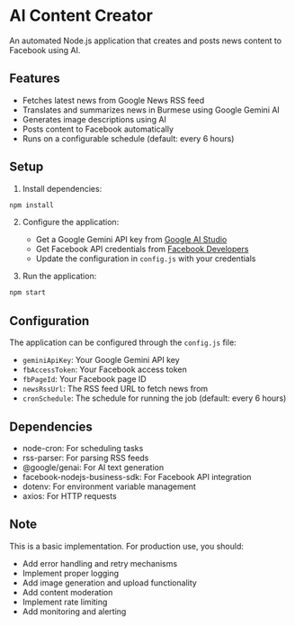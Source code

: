 # AI Content Creator

An automated Node.js application that creates and posts news content to Facebook using AI.

## Features

- Fetches latest news from Google News RSS feed
- Translates and summarizes news in Burmese using Google Gemini AI
- Generates image descriptions using AI
- Posts content to Facebook automatically
- Runs on a configurable schedule (default: every 6 hours)

## Setup

1. Install dependencies:
```bash
npm install
```

2. Configure the application:
   - Get a Google Gemini API key from [Google AI Studio](https://makersuite.google.com/app/apikey)
   - Get Facebook API credentials from [Facebook Developers](https://developers.facebook.com/)
   - Update the configuration in `config.js` with your credentials

3. Run the application:
```bash
npm start
```

## Configuration

The application can be configured through the `config.js` file:

- `geminiApiKey`: Your Google Gemini API key
- `fbAccessToken`: Your Facebook access token
- `fbPageId`: Your Facebook page ID
- `newsRssUrl`: The RSS feed URL to fetch news from
- `cronSchedule`: The schedule for running the job (default: every 6 hours)

## Dependencies

- node-cron: For scheduling tasks
- rss-parser: For parsing RSS feeds
- @google/genai: For AI text generation
- facebook-nodejs-business-sdk: For Facebook API integration
- dotenv: For environment variable management
- axios: For HTTP requests

## Note

This is a basic implementation. For production use, you should:
- Add error handling and retry mechanisms
- Implement proper logging
- Add image generation and upload functionality
- Add content moderation
- Implement rate limiting
- Add monitoring and alerting 